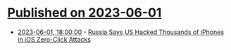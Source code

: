 # [Published on 2023-06-01](index.md)

* [2023-06-01, 18:00:00](https://news.slashdot.org/story/23/06/01/1744240/russia-says-us-hacked-thousands-of-iphones-in-ios-zero-click-attacks?utm_source=rss1.0mainlinkanon&utm_medium=feed) - [Russia Says US Hacked Thousands of iPhones in iOS Zero-Click Attacks](https://news.slashdot.org/story/23/06/01/1744240/russia-says-us-hacked-thousands-of-iphones-in-ios-zero-click-attacks?utm_source=rss1.0mainlinkanon&utm_medium=feed)
